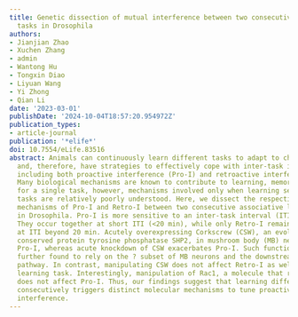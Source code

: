 ```yaml
---
title: Genetic dissection of mutual interference between two consecutive learning
  tasks in Drosophila
authors:
- Jianjian Zhao
- Xuchen Zhang
- admin
- Wantong Hu
- Tongxin Diao
- Liyuan Wang
- Yi Zhong
- Qian Li
date: '2023-03-01'
publishDate: '2024-10-04T18:57:20.954972Z'
publication_types:
- article-journal
publication: '*elife*'
doi: 10.7554/eLife.83516
abstract: Animals can continuously learn different tasks to adapt to changing environments
  and, therefore, have strategies to effectively cope with inter-task interference,
  including both proactive interference (Pro-I) and retroactive interference (Retro-I).
  Many biological mechanisms are known to contribute to learning, memory, and forgetting
  for a single task, however, mechanisms involved only when learning sequential different
  tasks are relatively poorly understood. Here, we dissect the respective molecular
  mechanisms of Pro-I and Retro-I between two consecutive associative learning tasks
  in Drosophila. Pro-I is more sensitive to an inter-task interval (ITI) than Retro-I.
  They occur together at short ITI (<20 min), while only Retro-I remains significant
  at ITI beyond 20 min. Acutely overexpressing Corkscrew (CSW), an evolutionarily
  conserved protein tyrosine phosphatase SHP2, in mushroom body (MB) neurons reduces
  Pro-I, whereas acute knockdown of CSW exacerbates Pro-I. Such function of CSW is
  further found to rely on the ? subset of MB neurons and the downstream Raf/MAPK
  pathway. In contrast, manipulating CSW does not affect Retro-I as well as a single
  learning task. Interestingly, manipulation of Rac1, a molecule that regulates Retro-I,
  does not affect Pro-I. Thus, our findings suggest that learning different tasks
  consecutively triggers distinct molecular mechanisms to tune proactive and retroactive
  interference.
---
```

